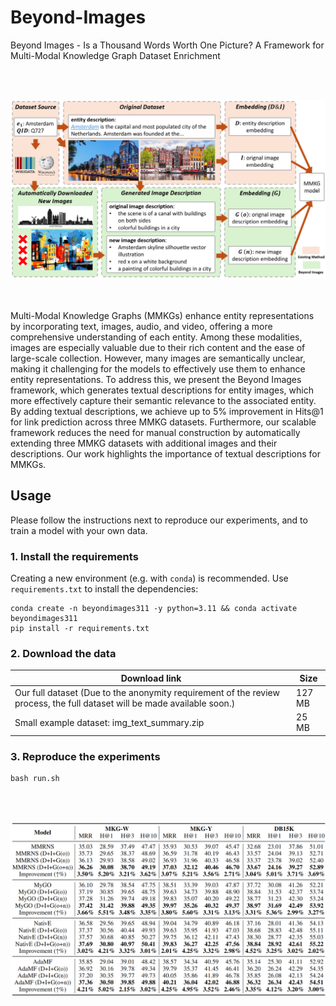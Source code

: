 # Beyond-Images
Beyond Images - Is a Thousand Words Worth One Picture? A Framework for Multi-Modal Knowledge Graph Dataset Enrichment

<br><br>
<div align="center">
<img src="fig.png" width="800" />
</div>
<br><br>

Multi-Modal Knowledge Graphs (MMKGs) enhance entity representations by incorporating text, images, audio, and video, offering a more comprehensive understanding of each entity. Among these modalities, images are especially valuable due to their rich content and the ease of large-scale collection. However, many images are semantically unclear, making it challenging for the models to effectively use them to enhance entity representations. To address this, we present the Beyond Images framework, which generates textual descriptions for entity images, which more effectively capture their semantic relevance to the associated entity. By adding textual descriptions, we achieve up to 5\% improvement in Hits@1 for link prediction across three MMKG datasets. Furthermore, our scalable framework reduces the need for manual construction by automatically extending three MMKG datasets with additional images and their descriptions. Our work highlights the importance of textual descriptions for MMKGs.

## Usage

Please follow the instructions next to reproduce our experiments, and to train a model with your own data.

### 1. Install the requirements

Creating a new environment (e.g. with `conda`) is recommended. Use `requirements.txt` to install the dependencies:

```
conda create -n beyondimages311 -y python=3.11 && conda activate beyondimages311
pip install -r requirements.txt
```

### 2. Download the data

| Download link                                                | Size |
| ------------------------------------------------------------ | ----------------- |
| Our full dataset (Due to the anonymity requirement of the review process, the full dataset will be made available soon.) | 127 MB            |
| Small example dataset: img_text_summary.zip | 25 MB            |

### 3. Reproduce the experiments

```
bash run.sh
```
<br><br>
<div align="center">
<img src="fig2.png" width="700" />
</div>
<br><br>


